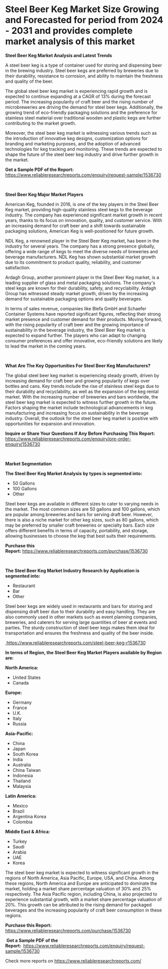 <p><h1>Steel Beer Keg Market Size Growing and Forecasted for period from 2024 - 2031 and provides complete market analysis of this market</h1></p><p><strong>Steel Beer Keg Market Analysis and Latest Trends</strong></p>
<p><p>A steel beer keg is a type of container used for storing and dispensing beer in the brewing industry. Steel beer kegs are preferred by breweries due to their durability, resistance to corrosion, and ability to maintain the freshness and quality of the beer.</p><p>The global steel beer keg market is experiencing rapid growth and is expected to continue expanding at a CAGR of 13% during the forecast period. The increasing popularity of craft beer and the rising number of microbreweries are driving the demand for steel beer kegs. Additionally, the growing trend of eco-friendly packaging solutions and the preference for stainless steel material over traditional wooden and plastic kegs are further contributing to the market growth.</p><p>Moreover, the steel beer keg market is witnessing various trends such as the introduction of innovative keg designs, customization options for branding and marketing purposes, and the adoption of advanced technologies for keg tracking and monitoring. These trends are expected to shape the future of the steel beer keg industry and drive further growth in the market.</p></p>
<p><strong>Get a Sample PDF of the Report:&nbsp;</strong> <a href="https://www.reliableresearchreports.com/enquiry/request-sample/1536730">https://www.reliableresearchreports.com/enquiry/request-sample/1536730</a></p>
<p>&nbsp;</p>
<p><strong>Steel Beer Keg Major Market Players</strong></p>
<p><p>American Keg, founded in 2016, is one of the key players in the Steel Beer Keg market, providing high-quality stainless steel kegs to the beverage industry. The company has experienced significant market growth in recent years, thanks to its focus on innovation, quality, and customer service. With an increasing demand for craft beer and a shift towards sustainable packaging solutions, American Keg is well-positioned for future growth.</p><p>NDL Keg, a renowned player in the Steel Beer Keg market, has been in the industry for several years. The company has a strong presence globally, offering a wide range of kegs to meet the diverse needs of breweries and beverage manufacturers. NDL Keg has shown substantial market growth due to its commitment to product quality, reliability, and customer satisfaction.</p><p>Ardagh Group, another prominent player in the Steel Beer Keg market, is a leading supplier of glass and metal packaging solutions. The company's steel kegs are known for their durability, safety, and recyclability. Ardagh Group has witnessed steady market growth, driven by the increasing demand for sustainable packaging options and quality beverages.</p><p>In terms of sales revenue, companies like Blefa GmbH and Schaefer Container Systems have reported significant figures, reflecting their strong market presence and customer demand for their products. Moving forward, with the rising popularity of craft beer and the growing importance of sustainability in the beverage industry, the Steel Beer Keg market is expected to expand further. The players who can adapt to changing consumer preferences and offer innovative, eco-friendly solutions are likely to lead the market in the coming years.</p></p>
<p>&nbsp;</p>
<p><strong>What Are The Key Opportunities For Steel Beer Keg Manufacturers?</strong></p>
<p><p>The global steel beer keg market is experiencing steady growth, driven by increasing demand for craft beer and growing popularity of kegs over bottles and cans. Key trends include the rise of stainless steel kegs due to their durability and recyclability, as well as the expansion of the keg rental market. With the increasing number of breweries and bars worldwide, the steel beer keg market is expected to witness further growth in the future. Factors shaping the market include technological advancements in keg manufacturing and increasing focus on sustainability in the beverage industry. Overall, the outlook for the steel beer keg market is positive with opportunities for expansion and innovation.</p></p>
<p><strong>Inquire or Share Your Questions If Any Before Purchasing This Report:</strong> <a href="https://www.reliableresearchreports.com/enquiry/pre-order-enquiry/1536730">https://www.reliableresearchreports.com/enquiry/pre-order-enquiry/1536730</a></p>
<p>&nbsp;</p>
<p><strong>Market Segmentation</strong></p>
<p><strong>The Steel Beer Keg Market Analysis by types is segmented into:</strong></p>
<p><ul><li>50 Gallons</li><li>100 Gallons</li><li>Other</li></ul></p>
<p><p>Steel beer kegs are available in different sizes to cater to varying needs in the market. The most common sizes are 50 gallons and 100 gallons, which are popular among breweries and bars for serving draft beer. However, there is also a niche market for other keg sizes, such as 80 gallons, which may be preferred by smaller craft breweries or specialty bars. Each size offers different benefits in terms of capacity, portability, and storage, allowing businesses to choose the keg that best suits their requirements.</p></p>
<p><strong>Purchase this Report:&nbsp;</strong><a href="https://www.reliableresearchreports.com/purchase/1536730">https://www.reliableresearchreports.com/purchase/1536730</a></p>
<p>&nbsp;</p>
<p><strong>The Steel Beer Keg Market Industry Research by Application is segmented into:</strong></p>
<p><ul><li>Restaurant</li><li>Bar</li><li>Other</li></ul></p>
<p><p>Steel beer kegs are widely used in restaurants and bars for storing and dispensing draft beer due to their durability and easy handling. They are also commonly used in other markets such as event planning companies, breweries, and caterers for serving large quantities of beer at events and parties. The sturdy construction of steel beer kegs makes them ideal for transportation and ensures the freshness and quality of the beer inside.</p></p>
<p><a href="https://www.reliableresearchreports.com/steel-beer-keg-r1536730">&nbsp;https://www.reliableresearchreports.com/steel-beer-keg-r1536730</a></p>
<p><strong>In terms of Region, the Steel Beer Keg Market Players available by Region are:</strong></p>
<p>
    <p> <strong> North America: </strong>
        <ul>
            <li>United States</li>
            <li>Canada</li>
        </ul>
        </p> 
    <p> <strong> Europe: </strong>
        <ul>
            <li>Germany</li>
            <li>France</li>
            <li>U.K.</li>
            <li>Italy</li>
            <li>Russia</li>
        </ul>
        </p> 
    <p> <strong> Asia-Pacific: </strong>
        <ul>
            <li>China</li>
            <li>Japan</li>
            <li>South Korea</li>
            <li>India</li>
            <li>Australia</li>
            <li>China Taiwan</li>
            <li>Indonesia</li>
            <li>Thailand</li>
            <li>Malaysia</li>
        </ul>
        </p> 
    <p> <strong> Latin America: </strong>
        <ul>
            <li>Mexico</li>
            <li>Brazil</li>
            <li>Argentina Korea</li>
            <li>Colombia</li>
        </ul>
        </p> 
    <p> <strong> Middle East & Africa: </strong>
        <ul>
            <li>Turkey</li>
            <li>Saudi</li>
            <li>Arabia</li>
            <li>UAE</li>
            <li>Korea</li>
        </ul>
    </p>
    </p>
<p><p>The steel beer keg market is expected to witness significant growth in the regions of North America, Asia Pacific, Europe, USA, and China. Among these regions, North America and Europe are anticipated to dominate the market, holding a market share percentage valuation of 30% and 25% respectively. The Asia Pacific region, including China, is also projected to experience substantial growth, with a market share percentage valuation of 20%. This growth can be attributed to the rising demand for packaged beverages and the increasing popularity of craft beer consumption in these regions.</p></p>
<p><strong>Purchase this Report: </strong><a href="https://www.reliableresearchreports.com/purchase/1536730">https://www.reliableresearchreports.com/purchase/1536730</a></p>
<p>&nbsp;<strong>Get a Sample PDF of the Report:&nbsp;&nbsp;</strong><a href="https://www.reliableresearchreports.com/enquiry/request-sample/1536730">https://www.reliableresearchreports.com/enquiry/request-sample/1536730</a></p>
<p><strong></strong></p>
<p>Check more reports on <a href="https://www.reliableresearchreports.com/">https://www.reliableresearchreports.com/</a></p>
